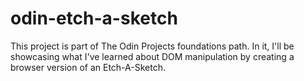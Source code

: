 # odin-etch-a-sketch

This project is part of The Odin Projects foundations path. In it, I'll be showcasing what I've learned about DOM manipulation by creating a browser version of an Etch-A-Sketch.